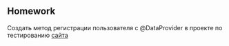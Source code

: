 ## Homework

Создать метод регистрации пользователя с @DataProvider в проекте по тестированию [сайта](https://demowebshop.tricentis.com/)